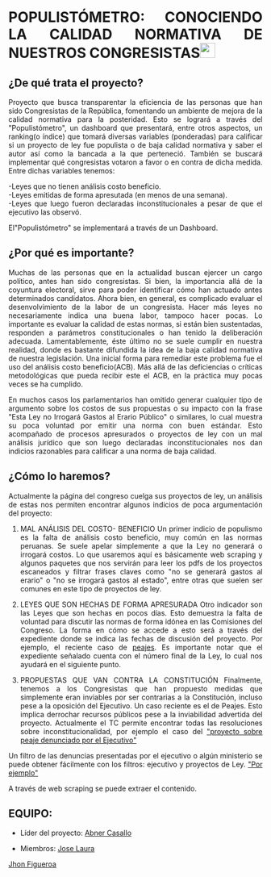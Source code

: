 
<div style="text-align:justify">

# POPULISTÓMETRO: CONOCIENDO LA CALIDAD NORMATIVA DE NUESTROS CONGRESISTAS<img src="https://image.flaticon.com/icons/svg/323/323273.svg" width="30"/> 

## ¿De qué trata el proyecto?

Proyecto que busca transparentar la eficiencia de las personas que han sido Congresistas de la República, fomentando un ambiente de mejora de la calidad normativa para la posteridad. Esto se logrará a través del "Populistómetro", un dashboard que presentará, entre otros aspectos, un ranking(o índice) que tomará diversas variables (ponderadas) para calificar si un proyecto de ley fue populista o de baja calidad normativa y saber el autor así como la bancada a la que perteneció. También se buscará implementar qué congresistas votaron a favor o en contra de dicha medida. Entre dichas variables tenemos: 

-Leyes que no tienen análisis costo beneficio. <br>
-Leyes emitidas de forma apresutada (en menos de una semana). <br>
-Leyes que luego fueron declaradas inconstitucionales a pesar de que el ejecutivo las observó. <br>

El"Populistómetro" se implementará a través de un Dashboard.  

## ¿Por qué es importante? 
Muchas de las personas que en la actualidad buscan ejercer un cargo político, antes han sido congresistas. Si bien, la importancia allá de la coyuntura electoral, sirve para poder identificar cómo han actuado antes determinados candidatos. Ahora bien, en general, es complicado evaluar el desenvolvimiento de la labor de un congresista. Hacer más leyes no necesariamente indica una buena labor, tampoco hacer pocas. Lo importante es evaluar la calidad de estas normas, si están bien sustentadas, responden a parámetros constitucionales o han tenido la deliberación adecuada. Lamentablemente, éste último no se suele cumplir en nuestra realidad, donde es bastante difundida la idea de la baja calidad normativa de nuestra legislación. Una inicial forma para remediar este problema fue el uso del análisis costo beneficio(ACB). Más allá de las deficiencias o críticas metodológicas que pueda recibir este el ACB, en la práctica muy pocas veces se ha cumplido. 

En muchos casos los parlamentarios han omitido generar cualquier tipo de argumento sobre los costos de sus propuestas o su impacto con la frase "Esta Ley no Irrogará Gastos al Erario Público" o similares, lo cual muestra su poca voluntad por emitir una norma con buen estándar. Esto acompañado de procesos apresurados o proyectos de ley con un mal análisis jurídico que son luego declaradas inconstitucionales nos dan indicios razonables para calificar a una norma de baja calidad. 

## ¿Cómo lo haremos?
Actualmente la página del congreso cuelga sus proyectos de ley, un análisis de estas nos permiten encontrar algunos indicios de poca argumentación del proyecto:

1. MAL ANÁLISIS DEL COSTO- BENEFICIO
Un primer indicio de populismo es la falta de análisis costo beneficio, muy común en las normas peruanas. Se suele apelar simplemente a que la Ley no generará o irrogará costos. Lo que usaremos aquí es básicamente web scraping y algunos paquetes que nos servirán para leer los pdfs de los proyectos escaneados y filtrar frases claves como "no se generará gastos al erario" o "no se irrogará gastos al estado", entre otras que suelen ser comunes en este tipo de proyectos de ley. 

2. LEYES QUE SON HECHAS DE FORMA APRESURADA
Otro indicador son las Leyes que son hechas en pocos días. Esto demuestra la falta de voluntad para discutir las normas de forma idónea en las Comisiones del Congreso. La forma en cómo se accede a esto será a través del expediente donde se indica las fechas de discusión del proyecto. Por ejemplo, el reciente caso de <a href="http://www2.congreso.gob.pe/sicr/tradocestproc/Expvirt_2011.nsf/visbusqptramdoc1621/04951?opendocument">peajes</a>. Es importante notar que el expediente señalado cuenta con el número final de la Ley, lo cual nos ayudará en el siguiente punto.

3. PROPUESTAS QUE VAN CONTRA  LA CONSTITUCIÓN
Finalmente, tenemos a los Congresistas que han propuesto medidas que simplemente eran inviables por ser contrarias a la Constitución, incluso pese a la oposición del Ejecutivo. Un caso reciente es el de Peajes. Esto implica derrochar recursos públicos pese a la inviabilidad advertida del proyecto. Actualmente el TC permite encontrar todas las resoluciones sobre inconstitucionalidad, por ejemplo el caso del
<a href= "http://181.177.234.7/buscarRes/public/resolucionjur?filtro=A&search=Inconstitucional%2C+Ley+Peaje%2C+Ejecutivo&demandante=&demandado=&numexpediente=&anoingreso=&idtipoproceso=0&anopublica=&pg=1"> "proyecto sobre peaje denunciado por el Ejecutivo"</a>


Un filtro de las denuncias presentadas por el ejecutivo o algún ministerio se puede obtener fácilmente con los filtros: ejecutivo y proyectos de Ley. <a href="http://181.177.234.7/buscarRes/public/resolucionjur?filtro=A&search=Inconstitucional%2C+Ejecutivo&demandante=&demandado=&numexpediente=&anoingreso=&idtipoproceso=0&anopublica=&pg=1">"Por ejemplo"</a>


A través de web scraping se puede extraer el contenido. 




## EQUIPO:

* Líder del proyecto: [Abner Casallo](https://www.linkedin.com/in/abner-francisco-casallo-trauco-b331b983/)

* Miembros:
[Jose Laura](https://www.linkedin.com/in/jose-luis-laura-pumaleque/)

[Jhon Figueroa](https://www.linkedin.com/in/jhon-vidal-figueroa-c%C3%A9spedes-166837124/)

